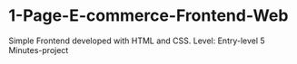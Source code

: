 # 1-Page-E-commerce-Frontend-Web
Simple Frontend developed with HTML and CSS.
Level: Entry-level
5 Minutes-project
